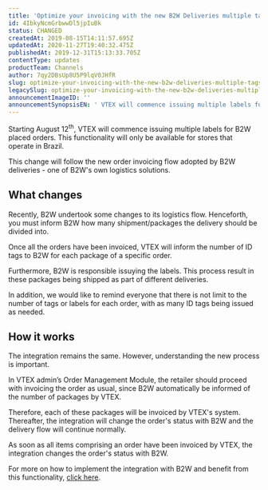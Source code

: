```yaml
---
title: 'Optimize your invoicing with the new B2W Deliveries multiple tags resource'
id: 4IbkyNcmGrbwwDl5jpIuBk
status: CHANGED
createdAt: 2019-08-15T14:11:57.695Z
updatedAt: 2020-11-27T19:40:32.475Z
publishedAt: 2019-12-31T15:13:33.705Z
contentType: updates
productTeam: Channels
author: 7qy2DBsUp8U5P9lqV0JHfR
slug: optimize-your-invoicing-with-the-new-b2w-deliveries-multiple-tags-resource
legacySlug: optimize-your-invoicing-with-the-new-b2w-deliveries-multiple-tags-resource
announcementImageID: ''
announcementSynopsisEN: ' VTEX will commence issuing multiple labels for B2W placed orders. Functionality will only be available for Brazil.'
---
```


Starting August 12<sup>th</sup>, VTEX will commence issuing multiple labels for B2W placed orders. This functionality will only be available for stores that operate in Brazil.

This change will follow the new order invoicing flow adopted by B2W deliveries - one of B2W's own logistics solutions.

## What changes

Recently, B2W undertook some changes to its logistics flow. Henceforth, you must inform B2W how many shipment/packages the delivery should be divided into.

Once all the orders have been invoiced, VTEX will inform the number of ID tags to B2W for each package of a specific order. 

Furthermore, B2W is responsible issuying the labels. This process result in these packages being shipped as part of different deliveries. 

In addition, we would like to remind everyone that there is not limit to the number of tags or labels for each order, with as many ID tags being issued as needed.

## How it works

The integration remains the same. However, understanding the new process is important.

In VTEX admin’s Order Management Module, the retailer should proceed with invoicing the order as usual, since B2W automatically be informed of the number of packages by VTEX.

Therefore, each of these packages will be invoiced by VTEX's system. Thereafter, the integration will change the order's status with B2W and the delivery flow will continue normally.

As soon as all items comprising an order have been invoiced by VTEX, the integration changes the order's status with B2W.

For more on how to implement the integration with B2W and benefit from this functionality, [click here](https://help.vtex.com/en/tracks/configurar-integracao-da-b2w?locale=en "click here"). 
